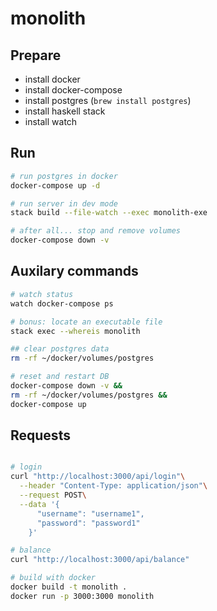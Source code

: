 # monolith

## Prepare

- install docker
- install docker-compose
- install postgres (`brew install postgres`)
- install haskell stack
- install watch

## Run

``` bash
# run postgres in docker
docker-compose up -d

# run server in dev mode
stack build --file-watch --exec monolith-exe

# after all... stop and remove volumes
docker-compose down -v
```

## Auxilary commands

``` bash
# watch status
watch docker-compose ps

# bonus: locate an executable file
stack exec --whereis monolith 

## clear postgres data
rm -rf ~/docker/volumes/postgres

# reset and restart DB
docker-compose down -v &&
rm -rf ~/docker/volumes/postgres &&
docker-compose up
```

## Requests

```bash

# login
curl "http://localhost:3000/api/login"\
  --header "Content-Type: application/json"\
  --request POST\
  --data '{
      "username": "username1",
      "password": "password1"
    }'

# balance
curl "http://localhost:3000/api/balance"

```

```bash
# build with docker
docker build -t monolith .
docker run -p 3000:3000 monolith
```
